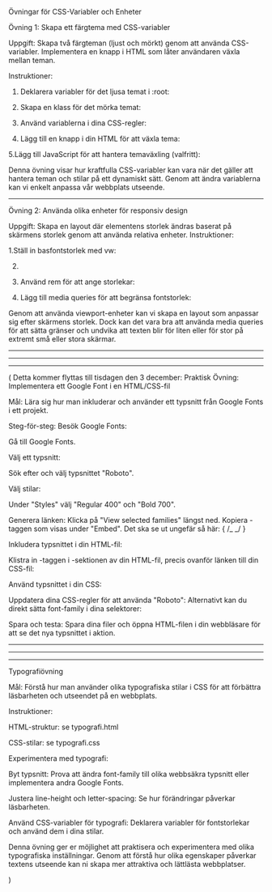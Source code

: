 Övningar för CSS-Variabler och Enheter

Övning 1: Skapa ett färgtema med CSS-variabler

Uppgift:
Skapa två färgteman (ljust och mörkt) genom att använda CSS-variabler.
Implementera en knapp i HTML som låter användaren växla mellan teman.

Instruktioner:

1.  Deklarera variabler för det ljusa temat i :root:

2.  Skapa en klass för det mörka temat:

3.  Använd variablerna i dina CSS-regler:

4.  Lägg till en knapp i din HTML för att växla tema:

5.Lägg till JavaScript för att hantera temaväxling (valfritt):

Denna övning visar hur kraftfulla CSS-variabler kan vara när det gäller att hantera teman och stilar på ett dynamiskt sätt. Genom att ändra variablerna kan vi enkelt anpassa vår webbplats utseende.

---

Övning 2: Använda olika enheter för responsiv design

Uppgift:
Skapa en layout där elementens storlek ändras baserat på skärmens storlek genom att använda relativa enheter.
Instruktioner:

1.Ställ in basfontstorlek med vw:

2.

3. Använd rem för att ange storlekar:

4. Lägg till media queries för att begränsa fontstorlek:

Genom att använda viewport-enheter kan vi skapa en layout som anpassar sig efter skärmens storlek. Dock kan det vara bra att använda media queries för att sätta gränser och undvika att texten blir för liten eller för stor på extremt små eller stora skärmar.

---

---

---

(
Detta kommer flyttas till tisdagen den 3 december:
Praktisk Övning: Implementera ett Google Font i en HTML/CSS-fil

Mål: Lära sig hur man inkluderar och använder ett typsnitt från Google Fonts i ett projekt.

Steg-för-steg:
Besök Google Fonts:

Gå till Google Fonts.

Välj ett typsnitt:

Sök efter och välj typsnittet "Roboto".

Välj stilar:

Under "Styles" välj "Regular 400" och "Bold 700".

Generera länken:
Klicka på "View selected families" längst ned. Kopiera <link>-taggen som visas under "Embed". Det ska se ut ungefär så här:
{
/_ <link rel="stylesheet" href="https:fonts.googleapis.com/css2?family=Roboto:wght@400;700&display=swap"> _/
}

Inkludera typsnittet i din HTML-fil:

Klistra in <link>-taggen i <head>-sektionen av din HTML-fil, precis ovanför länken till din CSS-fil:

Använd typsnittet i din CSS:

Uppdatera dina CSS-regler för att använda "Roboto":
Alternativt kan du direkt sätta font-family i dina selektorer:

Spara och testa:
Spara dina filer och öppna HTML-filen i din webbläsare för att se det nya typsnittet i aktion.

---

---

---

Typografiövning

Mål: Förstå hur man använder olika typografiska stilar i CSS för att förbättra läsbarheten och utseendet på en webbplats.

Instruktioner:

HTML-struktur: se typografi.html

CSS-stilar: se typografi.css

Experimentera med typografi:

Byt typsnitt:
Prova att ändra font-family till olika webbsäkra typsnitt eller implementera andra Google Fonts.

Justera line-height och letter-spacing:
Se hur förändringar påverkar läsbarheten.

Använd CSS-variabler för typografi:
Deklarera variabler för fontstorlekar och använd dem i dina stilar.

Denna övning ger er möjlighet att praktisera och experimentera med olika typografiska inställningar. Genom att förstå hur olika egenskaper påverkar textens utseende kan ni skapa mer attraktiva och lättlästa webbplatser.

)
